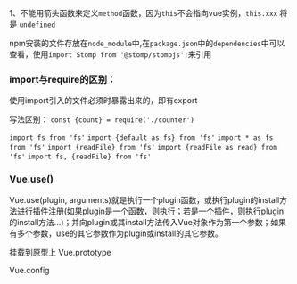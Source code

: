 1、不能用箭头函数来定义`method`函数，因为`this`不会指向vue实例，`this.xxx` 将是 `undefined`

npm安装的文件存放在`node_module`中,在`package.json`中的`dependencies`中可以查看，使用`import Stomp from '@stomp/stompjs';`来引用


### import与require的区别：
  使用import引入的文件必须时暴露出来的，即有export
  
写法区别：
`const {count} = require('./counter')`
    
`import fs from 'fs'`
`import {default as fs} from 'fs'`
`import * as fs from 'fs'`
`import {readFile} from 'fs'`
`import {readFile as read} from 'fs'`
`import fs, {readFile} from 'fs'`


### Vue.use()
Vue.use(plugin, arguments)就是执行一个plugin函数，或执行plugin的install方法进行插件注册(如果plugin是一个函数，则执行；若是一个插件，则执行plugin的install方法...)；并向plugin或其install方法传入Vue对象作为第一个参数；如果有多个参数，use的其它参数作为plugin或install的其它参数。


挂载到原型上
Vue.prototype


Vue.config

